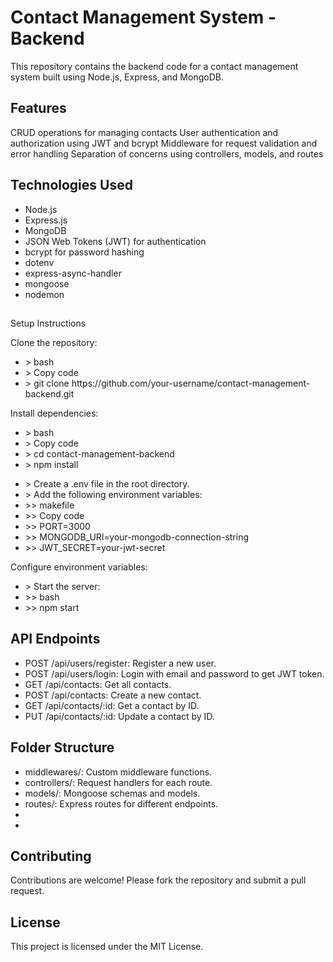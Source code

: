 <h1>Contact Management System - Backend</h1>  
This repository contains the backend code for a contact management system built using Node.js, Express, and MongoDB.

<h2>Features</h2> 
CRUD operations for managing contacts
User authentication and authorization using JWT and bcrypt
Middleware for request validation and error handling
Separation of concerns using controllers, models, and routes

<h2>Technologies Used</h2> 
<ul>
  <li>Node.js</li>
  <li>Express.js</li>
  <li>MongoDB</li>
  <li>JSON Web Tokens (JWT) for authentication</li>
  <li>bcrypt for password hashing</li>
  <li>dotenv</li>
  <li>express-async-handler</li>
  <li>mongoose</li>
  <li>nodemon</li>
</ul>

<h2></h2>Setup Instructions

Clone the repository:
<ul>
  <li> > bash</li>
  <li> > Copy code</li>
  <li> > git clone https://github.com/your-username/contact-management-backend.git</li>
</ul>

Install dependencies:
<ul>
  <li> > bash</li>
  <li> > Copy code</li>
  <li> > cd contact-management-backend</li>
  <li> > npm install</li>
</ul>

<ul>
  <li> > Create a .env file in the root directory.</li>
  <li> > Add the following environment variables:</li>
  <li> >> makefile</li>
  <li> >> Copy code</li>
  <li> >> PORT=3000</li>
  <li> >> MONGODB_URI=your-mongodb-connection-string</li>
  <li> >> JWT_SECRET=your-jwt-secret</li>
</ul>
Configure environment variables:
<ul>
  <li> > Start the server:</li>
  <li> >> bash</li>
  <li> >> npm start</li>
</ul>

<h2>API Endpoints</h2>
<ul>
  <li>POST /api/users/register: Register a new user.</li>
  <li>POST /api/users/login: Login with email and password to get JWT token.</li>
  <li>GET /api/contacts: Get all contacts.</li>
  <li>POST /api/contacts: Create a new contact.</li>
  <li>GET /api/contacts/:id: Get a contact by ID.</li>
  <li>PUT /api/contacts/:id: Update a contact by ID.</li>
  <liDELETE /api/contacts/:id: Delete a contact by ID.></li>
</ul>

<h2>Folder Structure</h2>
<ul>
  <li>middlewares/: Custom middleware functions.</li>
  <li>controllers/: Request handlers for each route.</li>
  <li>models/: Mongoose schemas and models.</li>
  <li>routes/: Express routes for different endpoints.</li>
  <li></li>
  <li></li>
</ul>

<h2>Contributing</h2> 
Contributions are welcome! Please fork the repository and submit a pull request.

<h2>License</h2> 
This project is licensed under the MIT License.
